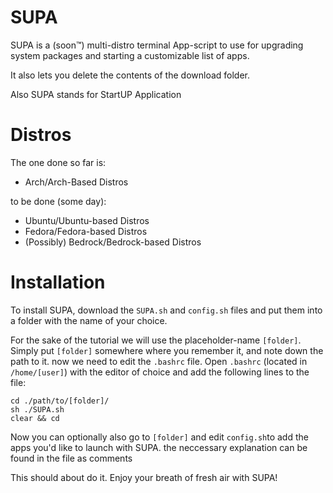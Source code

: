 # SUPA
SUPA is a (soon™) multi-distro terminal App-script to use for upgrading system packages and starting a customizable list of apps.

It also lets you delete the contents of the download folder.

Also SUPA stands for StartUP Application
# Distros
The one done so far is:
- Arch/Arch-Based Distros

to be done (some day):
- Ubuntu/Ubuntu-based Distros
- Fedora/Fedora-based Distros
- (Possibly) Bedrock/Bedrock-based Distros

# Installation

To install SUPA, download the ```SUPA.sh``` and ```config.sh``` files and put them into a folder with the name of your choice.

For the sake of the tutorial we will use the placeholder-name ```[folder]```.
Simply put ```[folder]``` somewhere where you remember it, and note down the path to it.
now we need to edit the ```.bashrc``` file.
Open ```.bashrc``` (located in ```/home/[user]```) with the editor of choice and add the following lines to the file:

```
cd ./path/to/[folder]/
sh ./SUPA.sh
clear && cd
```

Now you can optionally also go to ```[folder]``` and edit ```config.sh```to add the apps you'd like to launch with SUPA. the neccessary explanation can be found in the file as comments


This should about do it. Enjoy your breath of fresh air with SUPA!

